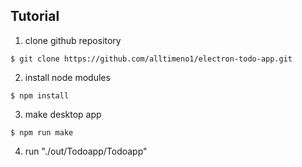 ## Tutorial

1. clone github repository
```
$ git clone https://github.com/alltimeno1/electron-todo-app.git
```
2. install node modules
```
$ npm install
```
3. make desktop app
```
$ npm run make
```
4. run "./out/Todoapp/Todoapp"
